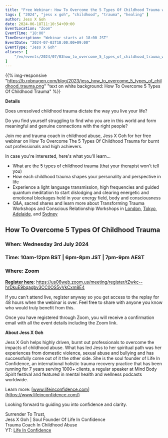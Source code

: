 ```yaml
---
title: "Free Webinar: How To Overcome the 5 Types Of Childhood Trauma with Jess X Goh"
tags: [ "2024", "jess x goh", "childhood", "trauma", "healing" ]
author: Jess X Goh
date: 2024-06-18T11:10:54+09:00
EventLocation: "Zoom"
EventTime: "18:00"
TimeDescription: "Webinar starts at 18:00 JST"
EventDate: "2024-07-03T18:00:00+09:00"
EventType: "Jess X Goh"
aliases: [
    "/en/events/2024/07/03how_to_overcome_5_types_of_childhood_trauma_with_jess_x_goh",
]
---
```


{{% img-responsive "https://b.robnugen.com/blog/2023/jess_how_to_overcome_5_types_of_childhood_trauma.png" "text on white background: How To Overcome 5 Types Of Childhood Trauma" %}}

**Details**

Does unresolved childhood trauma dictate the way you live your life?

Do you find yourself struggling to find who you are in this world and
form meaningful and genuine connections with the right people?

Join me and trauma coach in childhood abuse, Jess X Goh for her
free webinar on How To Overcome The 5 Types Of Childhood Trauma
for burnt out professionals and high achievers.

In case you're interested, here's what you'll learn...

* What are the 5 types of childhood trauma (that your therapist won't tell you)
* How each childhood trauma shapes your personality and perspective in life
* Experience a light language transmission, high frequencies and guided
  quantum meditation to start dislodging and clearing energetic and emotional
  blockages held in your energy field, body and consciousness
* Q&A, sacred shares and learn more about Transforming Trauma Workshops
  and Conscious Relationship Workshops in
  [London](http://www.lifeinconfidence.com/ttwlondon),
  [Tokyo](https://www.lifeinconfidence.com/ttwtokyo),
  [Adelaide](https://www.lifeinconfidence.com/ttw), and
  [Sydney](https://www.lifeinconfidence.com/ttwsyd)

## How To Overcome 5 Types Of Childhood Trauma

### When: Wednesday 3rd July 2024
### Time: 10am-12pm BST | 6pm-8pm JST | 7pm-9pm AEST
### Where: Zoom

[**Register here**](https://us06web.zoom.us/meeting/register/tZwkc--hrDkuE9bqagbv3CC0OS5yVkCxm8E4): https://us06web.zoom.us/meeting/register/tZwkc--hrDkuE9bqagbv3CC0OS5yVkCxm8E4

If you can't attend live, register anyway so you get access to the replay
for 48 hours when the webinar is over.
Feel free to share with anyone you know who would truly benefit from this.

Once you have registered through Zoom, you will receive a confirmation email
with all the event details including the Zoom link.

**About Jess X Goh**

Jess X Goh helps highly driven, burnt out professionals to overcome the impacts of
childhood abuse. What has led Jess to her spiritual path was her experiences from
domestic violence, sexual abuse and bullying and has successfully come out of it the
other side. She is the soul founder of Life In Confidence, an international holistic
trauma recovery practice that has been running for 7 years serving 1000+ clients, a
regular speaker at Mind Body Spirit festival and featured in mental health and
wellness podcasts worldwide.

Learn more: [www.lifeinconfidence.com](https://www.lifeinconfidence.com/)

Looking forward to guiding you into confidence and clarity.

Surrender To Trust,
<br>Jess X Goh | Soul Founder Of Life In Confidence
<br>Trauma Coach In Childhood Abuse
<br>YT: [Life In Confidence](https://www.youtube.com/channel/UCNEcA-OIqX_lOurcSCiUlBA)
